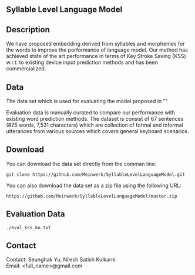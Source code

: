 ## Syllable Level Language Model

## Description
We have proposed embedding derived from syllables and morphemes for the words to improve the performance of language model. Our method has achieved state of the art performance in terms of Key Stroke Saving (KSS) w.r.t. to existing device input prediction methods and has been commercialized.

## Data
The data set which is used for evaluating the model proposed in ""

Evaluation data is manually curated to compare our performance with existing word prediction methods. The dataset is consist of 67 sentences (825 words, 7,531 characters) which are collection of formal and informal utterances from various sources which covers general keyboard scenarios. 

## Download

You can download the data set directly from the comman line:
```
git clone https://github.com/Meinwerk/SyllableLevelLanguageModel.git
```

You can also download the data set as a zip file using the following URL:
```
https://github.com/Meinwerk/SyllableLevelLanguageModel/master.zip 
```

## Evaluation Data
```
./eval_kss_ko.txt
```

## Contact

Contact: Seunghak Yu, Nilesh Satish Kulkarni <br> Email: <full_name>@gmail.com
